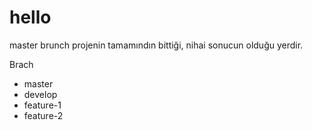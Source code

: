 # hello
master brunch projenin tamamındın bittiği, nihai sonucun olduğu yerdir. 

Brach

* master
* develop
* feature-1
* feature-2